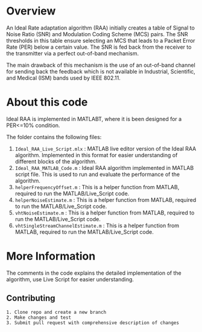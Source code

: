 # Overview
An Ideal Rate adaptation algorithm (RAA) initially creates a table of Signal to Noise Ratio (SNR) and Modulation Coding Scheme (MCS) pairs. The SNR thresholds in this table ensure selecting an MCS that leads to a Packet Error Rate (PER) below a certain value. The SNR is fed back from the receiver to the transmitter via a perfect out-of-band mechanism. 

The main drawback of this mechanism is the use of an out-of-band channel for sending back the feedback which is not available in Industrial, Scientific, and Medical (ISM) bands used by IEEE 802.11. 

# About this code
Ideal RAA is implemented in MATLABT, where it is been designed for a PER<=10% condition.

The folder contains the following files:
1. `Ideal_RAA_Live_Script.mlx` : MATLAB live editor version of the Ideal RAA algorithm. Implemented in this format for easier understanding of different blocks of the algorithm.
2. `Ideal_RAA_MATLAB_Code.m` : Ideal RAA algorithm implemented in MATLAB script file. This is used to run and evaluate the performance of the algorithm.
3. `helperFrequencyOffset.m` : This is a helper function from MATLAB, required to run the MATLAB/Live_Script code.
4. `helperNoiseEstimate.m` : This is a helper function from MATLAB, required to run the MATLAB/Live_Script code.
5. `vhtNoiseEstimate.m` : This is a helper function from MATLAB, required to run the MATLAB/Live_Script code.
6. `vhtSingleStreamChannelEstimate.m` : This is a helper function from MATLAB, required to run the MATLAB/Live_Script code.

# More Information
The comments in the code explains the detailed implementation of the algorithm, use Live Script for easier understanding.

## Contributing
    1. Clone repo and create a new branch
    2. Make changes and test
    3. Submit pull request with comprehensive description of changes